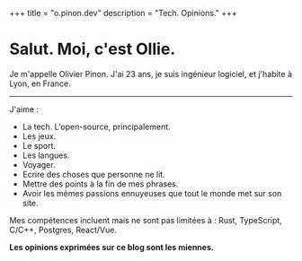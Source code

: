 +++
title = "o.pinon.dev" 
description = "Tech. Opinions."
+++

# Salut. Moi, c'est Ollie.

Je m'appelle Olivier Pinon. J'ai 23 ans, je suis ingénieur logiciel, et j'habite à Lyon, en France. 

--- 

J'aime : 

* La tech. L'open-source, principalement. 
* Les jeux.
* Le sport. 
* Les langues.
* Voyager.
* Ecrire des choses que personne ne lit. 
* Mettre des points à la fin de mes phrases.
* Avoir les mêmes passions ennuyeuses que tout le monde met sur son site.

Mes compétences incluent mais ne sont pas limitées à : Rust, TypeScript, C/C++, Postgres, React/Vue. 

**Les opinions exprimées sur ce blog sont les miennes.**
